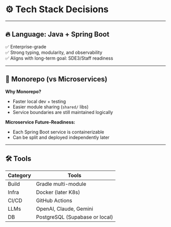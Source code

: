 # ⚙️ Tech Stack Decisions

---

## 🔥 Language: Java + Spring Boot

✅ Enterprise-grade  
✅ Strong typing, modularity, and observability  
✅ Aligns with long-term goal: SDE3/Staff readiness

---

## 🧩 Monorepo (vs Microservices)

**Why Monorepo?**
- Faster local dev + testing
- Easier module sharing (`shared/` libs)
- Service boundaries are still maintained logically

**Microservice Future-Readiness:**
- Each Spring Boot service is containerizable
- Can be split and deployed independently later

---

## 🛠️ Tools

| Category | Tools |
|---------|--------|
| Build | Gradle multi-module |
| Infra | Docker (later K8s) |
| CI/CD | GitHub Actions |
| LLMs | OpenAI, Claude, Gemini |
| DB | PostgreSQL (Supabase or local) |
